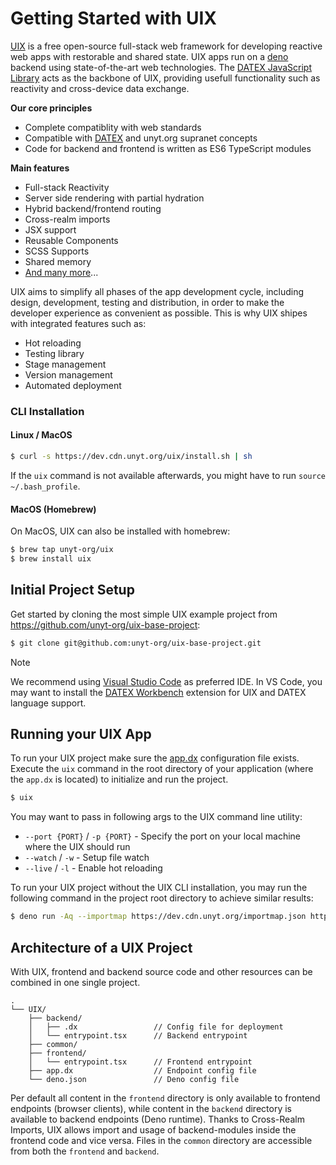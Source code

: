# Getting Started with UIX

[UIX](https://uix.unyt.org) is a free open-source full-stack web framework for developing reactive web apps with restorable and shared state.
UIX apps run on a [deno](https://docs.deno.com/runtime/manual) backend using state-of-the-art web technologies.
The [DATEX JavaScript Library](https://docs.unyt.org/manual/datex/introduction) acts as the backbone of UIX, providing usefull functionality such as reactivity and cross-device data exchange.

**Our core principles**
 * Complete compatiblity with web standards
 * Compatible with [DATEX](https://github.com/unyt-org/datex-specification) and unyt.org supranet concepts
 * Code for backend and frontend is written as ES6 TypeScript modules

**Main features**
 * Full-stack Reactivity
 * Server side rendering with partial hydration
 * Hybrid backend/frontend routing
 * Cross-realm imports
 * JSX support
 * Reusable Components
 * SCSS Supports
 * Shared memory
 * [And many more](https://uix.unyt.org)...

UIX aims to simplify all phases of the app development cycle, including design, development, testing and distribution, in order to make the developer experience as convenient as possible. This is why UIX shipes with integrated features such as:
 * Hot reloading
 * Testing library
 * Stage management
 * Version management
 * Automated deployment

### CLI Installation

#### Linux / MacOS

```bash
$ curl -s https://dev.cdn.unyt.org/uix/install.sh | sh
```
If the `uix` command is not available afterwards, you might have to run `source ~/.bash_profile`.

#### MacOS (Homebrew)

On MacOS, UIX can also be installed with homebrew:
```bash
$ brew tap unyt-org/uix
$ brew install uix
```

## Initial Project Setup

Get started by cloning the most simple UIX example project from https://github.com/unyt-org/uix-base-project:
```bash
$ git clone git@github.com:unyt-org/uix-base-project.git
```

> [!NOTE]
> We recommend using [Visual Studio Code](https://code.visualstudio.com/download) as preferred IDE.
> In VS Code, you may want to install the [DATEX Workbench](https://marketplace.visualstudio.com/items?itemName=unytorg.datex-workbench) extension
> for UIX and DATEX language support.



## Running your UIX App
To run your UIX project make sure the [app.dx]() configuration file exists.
Execute the `uix` command in the root directory of your application (where the `app.dx` is located) to initialize and run the project.

```bash
$ uix
```

You may want to pass in following args to the UIX command line utility:
* `--port {PORT}` / `-p {PORT}` - Specify the port on your local machine where the UIX should run
* `--watch` / `-w` - Setup file watch
* `--live` / `-l` - Enable hot reloading

To run your UIX project without the UIX CLI installation, you may run the following command in the project root directory to achieve similar results:
```bash
$ deno run -Aq --importmap https://dev.cdn.unyt.org/importmap.json https://dev.cdn.unyt.org/uix/run.ts
```

## Architecture of a UIX Project
With UIX, frontend and backend source code and other resources can be combined in one single project.

```
.
└── UIX/
    ├── backend/
    │   ├── .dx                 // Config file for deployment
    │   └── entrypoint.tsx      // Backend entrypoint
    ├── common/
    ├── frontend/
    │   └── entrypoint.tsx      // Frontend entrypoint
    ├── app.dx                  // Endpoint config file
    └── deno.json               // Deno config file
```

Per default all content in the `frontend` directory is only available to frontend endpoints (browser clients), while content in the `backend` directory is available to backend endpoints (Deno runtime). Thanks to Cross-Realm Imports, UIX allows import and usage of backend-modules inside the frontend code and vice versa.
Files in the `common` directory are accessible from both the `frontend` and `backend`.
